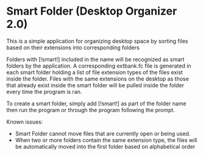 # Smart Folder (Desktop Organizer 2.0)

This is a simple application for organizing desktop space by sorting files based on their extensions into corresponding folders

Folders with [!smart!] included in the name will be recognized as smart folders by the application. A corresponding extbank.fc file is generated in each smart folder holding a list of file extension types of the files exist inside the folder. Files with the same extensions on the desktop as those that already exist inside the smart folder will be pulled inside the folder every time the program is ran.

To create a smart folder, simply add [!smart!] as part of the folder name then run the program or through the program following the prompt.

Known issues:

- Smart Folder cannot move files that are currently open or being used.
- When two or more folders contain the same extension type, the files will be automatically moved into the first folder based on alphabetical order
